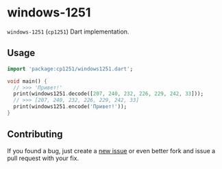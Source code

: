 # windows-1251

`windows-1251` (`cp1251`) Dart implementation.

## Usage

```dart
import 'package:cp1251/windows1251.dart';

void main() {
  // >>> 'Привет!'
  print(windows1251.decode([207, 240, 232, 226, 229, 242, 33]));
  // >>> [207, 240, 232, 226, 229, 242, 33]
  print(windows1251.encode('Привет!'));
}
```

## Contributing
If you found a bug, just create a [new issue][new_issue] or even better fork and issue a pull request with your fix.

[new_issue]: https://github.com/ykmnkmi/windows1251.dart/issues/new